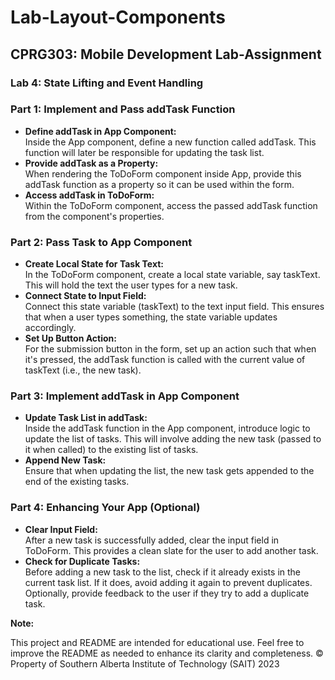 <h1> Lab-Layout-Components </h1>
<h2>CPRG303: Mobile Development Lab-Assignment </h2>

<h3> Lab 4: State Lifting and Event Handling</h3>

<h3>Part 1: Implement and Pass addTask Function</h3>
<ul>
    <li><strong>Define addTask in App Component:</strong><br>
        Inside the App component, define a new function called addTask. This function will later be responsible for updating the task list.
    </li>
    <li><strong>Provide addTask as a Property:</strong><br>
        When rendering the ToDoForm component inside App, provide this addTask function as a property so it can be used within the form.
    </li>
    <li><strong>Access addTask in ToDoForm:</strong><br>
        Within the ToDoForm component, access the passed addTask function from the component's properties.
    </li>
</ul>

<h3>Part 2: Pass Task to App Component</h3>
<ul>
    <li><strong>Create Local State for Task Text:</strong><br>
        In the ToDoForm component, create a local state variable, say taskText. This will hold the text the user types for a new task.
    </li>
    <li><strong>Connect State to Input Field:</strong><br>
        Connect this state variable (taskText) to the text input field. This ensures that when a user types something, the state variable updates accordingly.
    </li>
    <li><strong>Set Up Button Action:</strong><br>
        For the submission button in the form, set up an action such that when it's pressed, the addTask function is called with the current value of taskText (i.e., the new task).
    </li>
</ul>

<h3>Part 3: Implement addTask in App Component</h3>
<ul>
    <li><strong>Update Task List in addTask:</strong><br>
        Inside the addTask function in the App component, introduce logic to update the list of tasks. This will involve adding the new task (passed to it when called) to the existing list of tasks.
    </li>
    <li><strong>Append New Task:</strong><br>
        Ensure that when updating the list, the new task gets appended to the end of the existing tasks.
    </li>
</ul>

<h3>Part 4: Enhancing Your App (Optional)</h3>
<ul>
    <li><strong>Clear Input Field:</strong><br>
        After a new task is successfully added, clear the input field in ToDoForm. This provides a clean slate for the user to add another task.
    </li>
    <li><strong>Check for Duplicate Tasks:</strong><br>
        Before adding a new task to the list, check if it already exists in the current task list. If it does, avoid adding it again to prevent duplicates. Optionally, provide feedback to the user if they try to add a duplicate task.
    </li>
</ul>


<p><strong>Note:</strong></p>
This project and README are intended for educational use. Feel free to improve the README as needed to enhance its clarity and completeness. © Property of Southern Alberta Institute of Technology (SAIT) 2023
